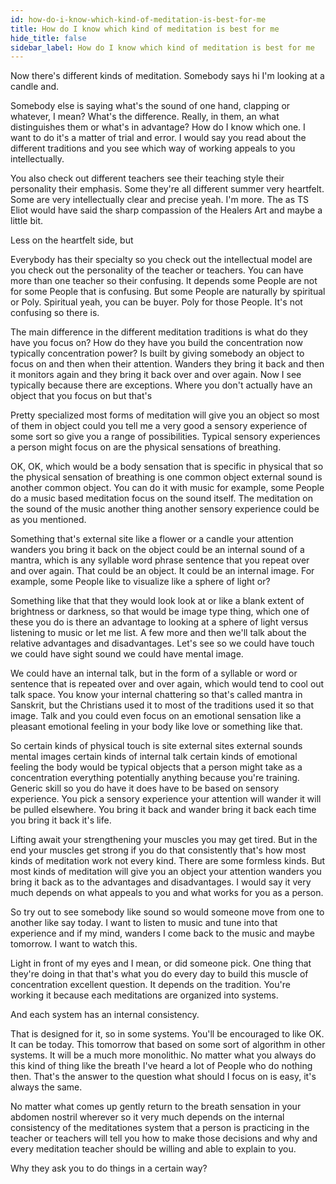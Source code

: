 ```yaml
---
id: how-do-i-know-which-kind-of-meditation-is-best-for-me
title: How do I know which kind of meditation is best for me
hide_title: false
sidebar_label: How do I know which kind of meditation is best for me
---
```

Now there's different kinds of meditation. Somebody says hi I'm looking at a candle and.

Somebody else is saying what's the sound of one hand, clapping or whatever, I mean? What's the difference. Really, in them, an what distinguishes them or what's in advantage? How do I know which one. I want to do it's a matter of trial and error. I would say you read about the different traditions and you see which way of working appeals to you intellectually.

You also check out different teachers see their teaching style their personality their emphasis. Some they're all different summer very heartfelt. Some are very intellectually clear and precise yeah. I'm more. The as TS Eliot would have said the sharp compassion of the Healers Art and maybe a little bit.

Less on the heartfelt side, but

Everybody has their specialty so you check out the intellectual model are you check out the personality of the teacher or teachers. You can have more than one teacher so their confusing. It depends some People are not for some People that is confusing. But some People are naturally by spiritual or Poly. Spiritual yeah, you can be buyer. Poly for those People. It's not confusing so there is.

The main difference in the different meditation traditions is what do they have you focus on? How do they have you build the concentration now typically concentration power? Is built by giving somebody an object to focus on and then when their attention. Wanders they bring it back and then it monitors again and they bring it back over and over again. Now I see typically because there are exceptions. Where you don't actually have an object that you focus on but that's

Pretty specialized most forms of meditation will give you an object so most of them in object could you tell me a very good a sensory experience of some sort so give you a range of possibilities. Typical sensory experiences a person might focus on are the physical sensations of breathing.

OK, OK, which would be a body sensation that is specific in physical that so the physical sensation of breathing is one common object external sound is another common object. You can do it with music for example, some People do a music based meditation focus on the sound itself. The meditation on the sound of the music another thing another sensory experience could be as you mentioned.

Something that's external site like a flower or a candle your attention wanders you bring it back on the object could be an internal sound of a mantra, which is any syllable word phrase sentence that you repeat over and over again. That could be an object. It could be an internal image. For example, some People like to visualize like a sphere of light or?

Something like that that they would look look at or like a blank extent of brightness or darkness, so that would be image type thing, which one of these you do is there an advantage to looking at a sphere of light versus listening to music or let me list. A few more and then we'll talk about the relative advantages and disadvantages. Let's see so we could have touch we could have sight sound we could have mental image.

We could have an internal talk, but in the form of a syllable or word or sentence that is repeated over and over again, which would tend to cool out talk space. You know your internal chattering so that's called mantra in Sanskrit, but the Christians used it to most of the traditions used it so that image. Talk and you could even focus on an emotional sensation like a pleasant emotional feeling in your body like love or something like that.

So certain kinds of physical touch is site external sites external sounds mental images certain kinds of internal talk certain kinds of emotional feeling the body would be typical objects that a person might take as a concentration everything potentially anything because you're training. Generic skill so you do have it does have to be based on sensory experience. You pick a sensory experience your attention will wander it will be pulled elsewhere. You bring it back and wander bring it back each time you bring it back it's life.

Lifting await your strengthening your muscles you may get tired. But in the end your muscles get strong if you do that consistently that's how most kinds of meditation work not every kind. There are some formless kinds. But most kinds of meditation will give you an object your attention wanders you bring it back as to the advantages and disadvantages. I would say it very much depends on what appeals to you and what works for you as a person.

So try out to see somebody like sound so would someone move from one to another like say today. I want to listen to music and tune into that experience and if my mind, wanders I come back to the music and maybe tomorrow. I want to watch this.

Light in front of my eyes and I mean, or did someone pick. One thing that they're doing in that that's what you do every day to build this muscle of concentration excellent question. It depends on the tradition. You're working it because each meditations are organized into systems.

And each system has an internal consistency.

That is designed for it, so in some systems. You'll be encouraged to like OK. It can be today. This tomorrow that based on some sort of algorithm in other systems. It will be a much more monolithic. No matter what you always do this kind of thing like the breath I've heard a lot of People who do nothing then. That's the answer to the question what should I focus on is easy, it's always the same.

No matter what comes up gently return to the breath sensation in your abdomen nostril wherever so it very much depends on the internal consistency of the meditationes system that a person is practicing in the teacher or teachers will tell you how to make those decisions and why and every meditation teacher should be willing and able to explain to you.

Why they ask you to do things in a certain way?

